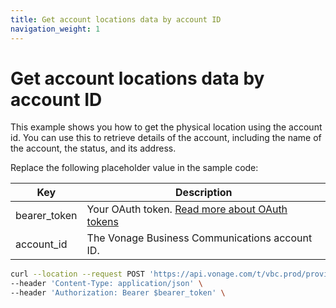 ```yaml
---
title: Get account locations data by account ID
navigation_weight: 1
---
```


# Get account locations data by account ID

This example shows you how to get the physical location using the account id. You can use this to retrieve details of the account, including the name of the account, the status, and its address.

Replace the following placeholder value in the sample code:

| Key        | Description                                                                                            |
|------------|--------------------------------------------------------------------------------------------------------|
| bearer_token | Your OAuth token. [Read more about OAuth tokens](https://developer.nexmo.com/vonage-business-cloud/vbc-apis/getting-started/authentication) |
| account_id | The Vonage Business Communications account ID. |


``` bash
curl --location --request POST 'https://api.vonage.com/t/vbc.prod/provisioning/v1/api/accounts/$account_id/locations' \
--header 'Content-Type: application/json' \
--header 'Authorization: Bearer $bearer_token' \
```

